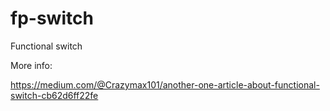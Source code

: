 # fp-switch
Functional switch

More info: 

https://medium.com/@Crazymax101/another-one-article-about-functional-switch-cb62d6ff22fe